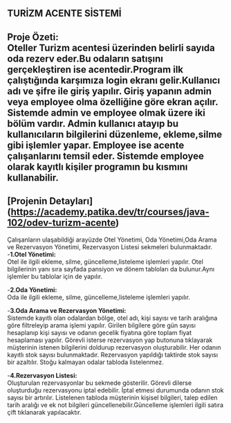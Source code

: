 **TURİZM ACENTE SİSTEMİ**<Enter> 
---
 <Enter>Proje Özeti:  
 Oteller Turizm acentesi üzerinden belirli sayıda oda rezerv eder.Bu odaların satışını gerçekleştiren ise acentedir.Program ilk çalıştığında karşımıza login ekranı gelir.Kullanıcı adı ve şifre ile giriş yapılır. Giriş yapanın admin veya employee olma özelliğine göre ekran açılır. <Enter>Sistemde admin ve employee olmak üzere iki bölüm vardır. Admin kullanıcı atayıp bu kullanıcıların bilgilerini düzenleme, ekleme,silme gibi işlemler yapar. Employee ise acente çalışanlarını temsil eder. <Enter>Sistemde employee olarak kayıtlı kişiler programın bu kısmını kullanabilir.  
---
   <Enter>[Projenin Detayları] (https://academy.patika.dev/tr/courses/java-102/odev-turizm-acente) <Enter>    
---
   

Çalışanların ulaşabildiği arayüzde Otel Yönetimi, Oda Yönetimi,Oda Arama ve Rezervasyon Yönetimi, Rezervasyon Listesi sekmeleri bulunmaktadır.<Enter>     
 <Enter>-**1.Otel Yönetimi:**<Enter>  
Otel ile ilgili ekleme, silme, güncelleme,listeleme işlemleri yapılır. Otel bilgilerinin yanı sıra  sayfada pansiyon ve dönem tabloları da bulunur.Aynı işlemler bu tablolar için de yapılır.<Enter>    


-**2.Oda Yönetimi:**<Enter> <Enter>  
Oda ile ilgili ekleme, silme, güncelleme,listeleme işlemleri yapılır.<Enter>  


-**3.Oda Arama ve Rezervasyon Yönetimi:**<Enter>  
Sistemde kayıtlı olan odalardan bölge, otel adı, kişi sayısı ve tarih aralığına göre filtreleyip arama işlemi yapılır.<Enter> 
Girilen bilgilere göre gün sayısı hesaplanıp kişi sayısı ve odanın gecelik fiyatına göre toplam fiyat hesaplaması yapılır.<Enter> 
Görevli isterse rezervasyon yap butonuna tıklayarak müşterinin istenen bilgilerini doldurup rezervasyon oluşturabilir. <Enter>
Her odanın kayıtlı stok sayısı bulunmaktadır. Rezervasyon yapıldığı taktirde stok sayısı bir azaltılır. Stoğu kalmayan odalar tabloda listelenmez.<Enter>  


-**4.Rezervasyon Listesi:**<Enter>  
Oluşturulan rezervasyonlar bu sekmede gösterilir. Görevli dilerse oluşturduğu rezervasyonu iptal edebilir.<Enter> 
İptal etmesi durumunda odanın stok sayısı bir artırılır. Listelenen tabloda müşterinin kişisel bilgileri,<Enter>
talep edilen tarih aralığı ve ek not bilgileri güncellenebilir.Güncelleme işlemleri ilgili satıra çift tıklanarak yapılacaktır.  

